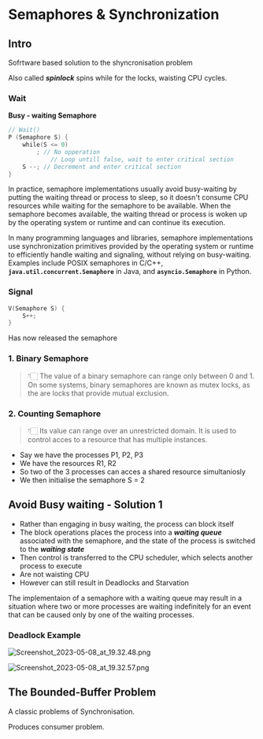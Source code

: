 
# Semaphores & Synchronization


## Intro 


Sofrtware based solution to the shyncronisation problem 


Also called _**spinlock**_ spins while for the locks, waisting CPU cycles. 


### Wait


**Busy - waiting Semaphore**


```go
// Wait()
P (Semaphore S) {
	while(S <= 0)
		; // No opperation
			// Loop untill false, wait to enter critical section 
	S --; // Decrement and enter critical section 
}
```


In practice, semaphore implementations usually avoid busy-waiting by putting the waiting thread or process to sleep, so it doesn't consume CPU resources while waiting for the semaphore to be available. When the semaphore becomes available, the waiting thread or process is woken up by the operating system or runtime and can continue its execution.


In many programming languages and libraries, semaphore implementations use synchronization primitives provided by the operating system or runtime to efficiently handle waiting and signaling, without relying on busy-waiting. Examples include POSIX semaphores in C/C++, **`java.util.concurrent.Semaphore`** in Java, and **`asyncio.Semaphore`** in Python.


### Signal 


```go
V(Semaphore S) {
	S++;
}
```


Has now released the semaphore 


### 1. Binary Semaphore 


> 👇🏻 The value of a binary semaphore can range only between 0 and 1. On some systems, binary semaphores are known as mutex locks, as the are locks that provide mutual exclusion.


### 2. Counting Semaphore


> 👇🏻 Its value can range over an unrestricted domain. It is used to control acces to a resource that has multiple instances.

- Say we have the processes P1, P2, P3
- We have the resources R1, R2
- So two of the 3 processes can acces a shared resource simultaniosly
- We then initialise the semaphore S = 2

## Avoid Busy waiting - Solution 1

- Rather than engaging in busy waiting, the process can block itself
- The block operations places the process into a _**waiting queue**_ associated with the semaphore, and the state of the process is switched to the _**waiting state**_
- Then control is transferred to the CPU scheduler, which selects another process to execute
- Are not waisting CPU
- However can still result in Deadlocks and Starvation

The implementaion of a semaphore with a waiting queue may result in a situation where two or more processes are waiting indefinitely for an event that can be caused only by one of the waiting processes. 


### Deadlock Example 


![Screenshot_2023-05-08_at_19.32.48.png](https://s3.us-west-2.amazonaws.com/secure.notion-static.com/93140541-7c49-4702-a0df-f6ead4ae4fd1/Screenshot_2023-05-08_at_19.32.48.png?X-Amz-Algorithm=AWS4-HMAC-SHA256&X-Amz-Content-Sha256=UNSIGNED-PAYLOAD&X-Amz-Credential=AKIAT73L2G45EIPT3X45%2F20230601%2Fus-west-2%2Fs3%2Faws4_request&X-Amz-Date=20230601T212049Z&X-Amz-Expires=3600&X-Amz-Signature=983363a24c0e320a65ec4fc19ea9ef36205bb9fdfa6d2481a37cda440ad468a9&X-Amz-SignedHeaders=host&x-id=GetObject)


![Screenshot_2023-05-08_at_19.32.57.png](https://s3.us-west-2.amazonaws.com/secure.notion-static.com/0adefb3e-87d5-42c4-a13c-654b7a7c3836/Screenshot_2023-05-08_at_19.32.57.png?X-Amz-Algorithm=AWS4-HMAC-SHA256&X-Amz-Content-Sha256=UNSIGNED-PAYLOAD&X-Amz-Credential=AKIAT73L2G45EIPT3X45%2F20230601%2Fus-west-2%2Fs3%2Faws4_request&X-Amz-Date=20230601T212050Z&X-Amz-Expires=3600&X-Amz-Signature=78697850ee386ba3aee08d3b35c276fb2e83b59cb7407b7732c9697ebe557317&X-Amz-SignedHeaders=host&x-id=GetObject)


## The Bounded-Buffer Problem 


A classic problems of Synchronisation.


Produces consumer problem. 

